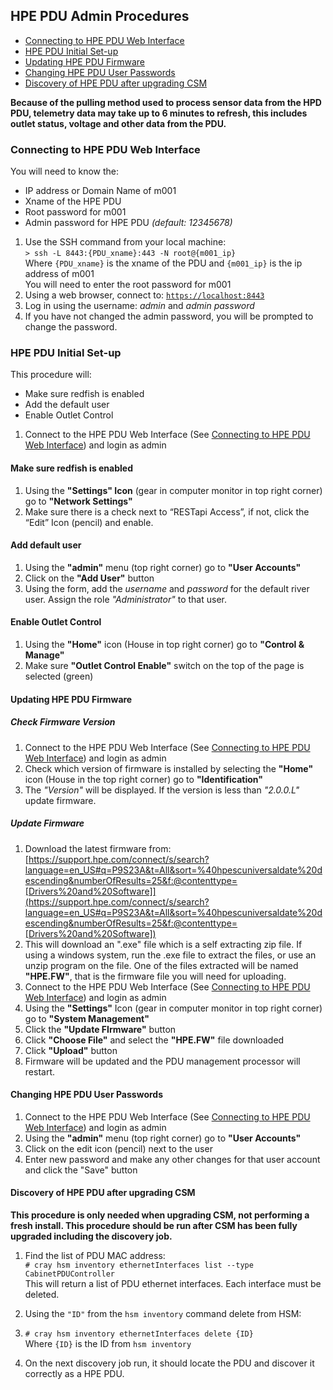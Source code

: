 ## HPE PDU Admin Procedures
* [Connecting to HPE PDU Web Interface](#connecting-to-hpe-pdu-web-interface)
* [HPE PDU Initial Set-up](#hpe-pdu-initial-set-up)
* [Updating HPE PDU Firmware](#updating-hpe-pdu-firmware)
* [Changing HPE PDU User Passwords](#changing-hpe-pdu-user-passwords)
* [Discovery of HPE PDU after upgrading CSM](#discovery-of-hpe-pdu-after-updating-csm)

**Because of the pulling method used to process sensor data from the HPD PDU, telemetry data may take up to 6 minutes to refresh, this includes outlet status, voltage and other data from the PDU.**


### Connecting to HPE PDU Web Interface
You will need to know the:
* IP address or Domain Name of m001
* Xname of the HPE PDU
* Root password for m001
* Admin password for HPE PDU _(default: 12345678)_

1. Use the SSH command from your local machine:\
`> ssh -L 8443:{PDU_xname}:443 -N root@{m001_ip}`\
Where `{PDU_xname}` is the xname of the PDU and `{m001_ip}` is the ip address of m001\
You will need to enter the root password for m001
2. Using a web browser, connect to: [`https://localhost:8443`](https://localhost:8443)
3. Log in using the username: _admin_ and _admin password_
4. If you have not changed the admin password, you will be prompted to change the password.

### HPE PDU Initial Set-up
This procedure will:
* Make sure redfish is enabled
* Add the default user
* Enable Outlet Control

1. Connect to the HPE PDU Web Interface (See [Connecting to HPE PDU Web Interface](#connecting-to-hpe-pdu-web-interface)) and login as admin

#### Make sure redfish is enabled
1. Using the **"Settings" Icon** (gear in computer monitor in top right corner) go to **"Network Settings"**
2. Make sure there is a check next to “RESTapi Access”, if not, click the “Edit” Icon (pencil) and enable.

#### Add default user
1. Using the **"admin"** menu (top right corner) go to **"User Accounts"**
2. Click on the **"Add User"** button
3. Using the form, add the _username_ and _password_ for the default river user.  Assign the role _"Administrator"_ to that user.

#### Enable Outlet Control
1. Using the **"Home"** icon (House in top right corner) go to **"Control & Manage"**
2. Make sure **"Outlet Control Enable"** switch on the top of the page is selected (green)

#### Updating HPE PDU Firmware
##### Check Firmware Version
1. Connect to the HPE PDU Web Interface (See [Connecting to HPE PDU Web Interface](#connecting-to-hpe-pdu-web-interface)) and login as admin
2. Check which version of firmware is installed by selecting the **"Home"** icon (House in the top right corner) go to **"Identification"**
3. The _"Version"_ will be displayed.  If the version is less than _"2.0.0.L"_ update firmware.

##### Update Firmware
1. Download the latest firmware from: [https://support.hpe.com/connect/s/search?language=en_US#q=P9S23A&t=All&sort=%40hpescuniversaldate%20descending&numberOfResults=25&f:@contenttype=[Drivers%20and%20Software]](https://support.hpe.com/connect/s/search?language=en_US#q=P9S23A&t=All&sort=%40hpescuniversaldate%20descending&numberOfResults=25&f:@contenttype=[Drivers%20and%20Software])
2. This will download an ".exe" file which is a self extracting zip file.  If using a windows system, run the .exe file to extract the files, or use an unzip program on the file.  One of the files extracted will be named **"HPE.FW"**, that is the firmware file you will need for uploading.
3. Connect to the HPE PDU Web Interface (See [Connecting to HPE PDU Web Interface](#connecting-to-hpe-pdu-web-interface)) and login as admin
4. Using the **"Settings"** Icon (gear in computer monitor in top right corner) go to **"System Management"**
5. Click the **"Update FIrmware"** button
6. Click **"Choose File"** and select the **"HPE.FW"** file downloaded
7. Click **"Upload"** button
8. Firmware will be updated and the PDU management processor will restart.

#### Changing HPE PDU User Passwords
1. Connect to the HPE PDU Web Interface (See [Connecting to HPE PDU Web Interface](#connecting-to-hpe-pdu-web-interface)) and login as admin
2. Using the **"admin"** menu (top right corner) go to **"User Accounts"**
3. Click on the edit icon (pencil) next to the user
4. Enter new password and make any other changes for that user account and click the "Save" button

#### Discovery of HPE PDU after upgrading CSM
**This procedure is only needed when upgrading CSM, not performing a fresh install.  This procedure should be run after CSM has been fully upgraded including the discovery job.**
1. Find the list of PDU MAC address:\
`# cray hsm inventory ethernetInterfaces list --type CabinetPDUController`\
This will return a list of PDU ethernet interfaces.  Each interface must be deleted.

2. Using the `"ID"` from the `hsm inventory` command delete from HSM:
3. `# cray hsm inventory ethernetInterfaces delete {ID}`\
Where `{ID}` is the ID from `hsm inventory`
4. On the next discovery job run, it should locate the PDU and discover it correctly as a HPE PDU.
